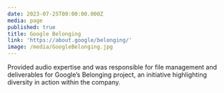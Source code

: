 ```yaml
---
date: 2023-07-25T00:00:00.000Z
media: page
published: true
title: Google Belonging
link: 'https://about.google/belonging/'
image: /media/GoogleBelonging.jpg
---
```


Provided audio expertise and was responsible for file management and deliverables for Google’s Belonging project, an initiative highlighting diversity in action within the company.
